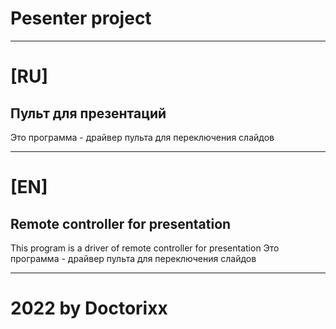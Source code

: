 # Pesenter project
___
# [RU]

## Пульт для презентаций

Это программа - драйвер пульта для переключения слайдов

___
# [EN]

## Remote controller for presentation

This program is a driver of remote controller for presentation
Это программа - драйвер пульта для переключения слайдов



___
# 2022 by Doctorixx
